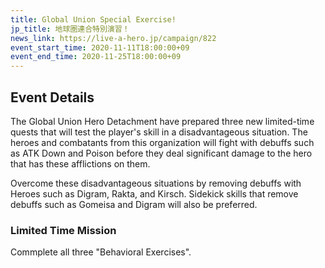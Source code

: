 ```yaml
---
title: Global Union Special Exercise!
jp_title: 地球圏連合特別演習！
news_link: https://live-a-hero.jp/campaign/822
event_start_time: 2020-11-11T18:00:00+09
event_end_time: 2020-11-25T18:00:00+09
---
```


## Event Details

The Global Union Hero Detachment have prepared three new limited-time quests that will test the player's skill in a disadvantageous situation. The heroes and combatants from this organization will fight with debuffs such as ATK Down and Poison before they deal significant damage to the hero that has these afflictions on them.

Overcome these disadvantageous situations by removing debuffs with Heroes such as Digram, Rakta, and Kirsch. Sidekick skills that remove debuffs such as Gomeisa and Digram will also be preferred.

### Limited Time Mission

Commplete all three "Behavioral Exercises".
